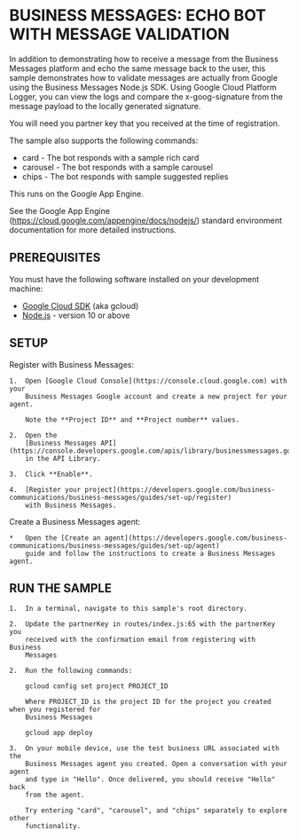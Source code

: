 # BUSINESS MESSAGES: ECHO BOT WITH MESSAGE VALIDATION

In addition to demonstrating how to receive a message from the Business Messages
platform and echo the same message back to the user, this sample demonstrates
how to validate messages are actually from Google using the Business Messages
Node.js SDK. Using Google Cloud Platform Logger, you can view the logs and
compare the x-goog-signature from the message payload to the locally generated
signature.

You will need you partner key that you received at the time of registration.

The sample also supports the following commands:
* card - The bot responds with a sample rich card
* carousel - The bot responds with a sample carousel
* chips - The bot responds with sample suggested replies

This runs on the Google App Engine.

See the Google App Engine (https://cloud.google.com/appengine/docs/nodejs/) standard environment
documentation for more detailed instructions.

## PREREQUISITES

You must have the following software installed on your development machine:

* [Google Cloud SDK](https://cloud.google.com/sdk/) (aka gcloud)
* [Node.js](https://nodejs.org/en/) - version 10 or above

## SETUP

Register with Business Messages:

    1.  Open [Google Cloud Console](https://console.cloud.google.com) with your
        Business Messages Google account and create a new project for your agent.

        Note the **Project ID** and **Project number** values.

    2.  Open the
        [Business Messages API](https://console.developers.google.com/apis/library/businessmessages.googleapis.com)
        in the API Library.

    3.  Click **Enable**.

    4.  [Register your project](https://developers.google.com/business-communications/business-messages/guides/set-up/register)
        with Business Messages.

Create a Business Messages agent:

    *   Open the [Create an agent](https://developers.google.com/business-communications/business-messages/guides/set-up/agent)
        guide and follow the instructions to create a Business Messages agent.

## RUN THE SAMPLE

    1.  In a terminal, navigate to this sample's root directory.

    2.  Update the partnerKey in routes/index.js:65 with the partnerKey you
        received with the confirmation email from registering with Business
        Messages

    2.  Run the following commands:

        gcloud config set project PROJECT_ID

        Where PROJECT_ID is the project ID for the project you created when you registered for
        Business Messages

        gcloud app deploy

    3.  On your mobile device, use the test business URL associated with the
        Business Messages agent you created. Open a conversation with your agent
        and type in "Hello". Once delivered, you should receive "Hello" back
        from the agent.

        Try entering "card", "carousel", and "chips" separately to explore other
        functionality.
